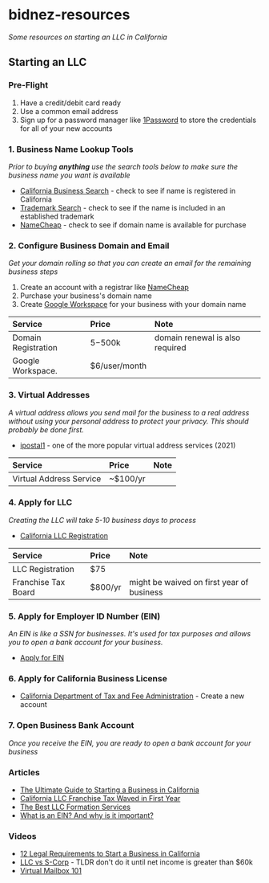 # bidnez-resources

_Some resources on starting an LLC in California_

## Starting an LLC


### Pre-Flight

1. Have a credit/debit card ready
2. Use a common email address
3. Sign up for a password manager like [1Password](https://1password.com/) to store the credentials for all of your new accounts

### 1. Business Name Lookup Tools

_Prior to buying **anything** use the search tools below to make sure the business name you want is available_ 

* [California Business Search](https://businesssearch.sos.ca.gov/) - check to see if name is registered in California 
* [Trademark Search](https://tmsearch.uspto.gov/) - check to see if the name is included in an established trademark 
* [NameCheap](https://www.namecheap.com/) - check to see if domain name is available for purchase 



### 2. Configure Business Domain and Email

_Get your domain rolling so that you can create an email for the remaining business steps_

1. Create an account with a registrar like [NameCheap](https://www.namecheap.com/myaccount/signup/?ReturnUrl=%2f)
2. Purchase your business's domain name
3. Create [Google Workspace](https://workspace.google.com/) for your business with your domain name 


| Service             | Price         | Note                            |
| :------------------ | :------------ | :------------------------------ |
| Domain Registration | $5-$500k      | domain renewal is also required |
| Google Workspace.   | $6/user/month |                                 |


### 3. Virtual Addresses

_A virtual address allows you send mail for the business to a real address without using your personal address to protect your privacy. This should probably be done first._


* [ipostal1](https://ipostal1.com/virtual-business-address.php) - one of the more popular virtual address services (2021)



| Service                 | Price    | Note |
| :---------------------- | :------- | :--- |
| Virtual Address Service | ~$100/yr |      |

### 4. Apply for LLC

_Creating the LLC will take 5-10 business days to process_

* [California LLC Registration](https://llcbizfile.sos.ca.gov/registration)



| Service             | Price   | Note                                      |
| :------------------ | :------ | :---------------------------------------- |
| LLC Registration    | $75     |                                           |
| Franchise Tax Board | $800/yr | might be waived on first year of business |

### 5. Apply for Employer ID Number (EIN)

_An EIN is like a SSN for businesses. It's used for tax purposes and allows you to open a bank account for your business._

* [Apply for EIN](https://sa.www4.irs.gov/modiein/individual/index.jsp)


### 6. Apply for California Business License

* [California Department of Tax and Fee Administration](https://onlineservices.cdtfa.ca.gov/_/) - Create a new account 


### 7. Open Business Bank Account

_Once you receive the EIN, you are ready to open a bank account for your business_



### Articles

* [The Ultimate Guide to Starting a Business in California](https://www.hyke.me/resources/california/the-ultimate-guide-to-starting-a-business-in-california/)
* [California LLC Franchise Tax Waved in First Year](https://www.corpnet.com/blog/california-llc-franchise-tax-waived-in-first-year/)
* [The Best LLC Formation Services](https://startupsavant.com/7-business-incorporation-services/)
* [What is an EIN? And why is it important?](https://www.sba.gov/blog/what-ein-why-it-important)


### Videos

* [12 Legal Requirements to Start a Business in California](https://www.youtube.com/watch?v=6rFHemQqVSQ)
* [LLC vs S-Corp](https://www.youtube.com/watch?v=eeTfuwb802k) - TLDR don't do it until net income is greater than $60k
* [Virtual Mailbox 101](https://www.youtube.com/watch?v=f2k-rpRBu_E)
